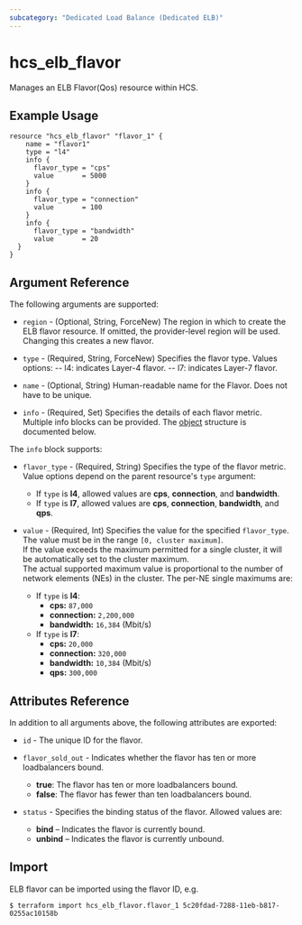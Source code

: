 ```yaml
---
subcategory: "Dedicated Load Balance (Dedicated ELB)"
---
```


# hcs_elb_flavor

Manages an ELB Flavor(Qos) resource within HCS.

## Example Usage

```hcl
resource "hcs_elb_flavor" "flavor_1" {
    name = "flavor1"
    type = "l4"
    info {
      flavor_type = "cps"
      value       = 5000
    }
    info {
      flavor_type = "connection"
      value       = 100
    }
    info {
      flavor_type = "bandwidth"
      value       = 20
  }
}
```

## Argument Reference

The following arguments are supported:

* `region` - (Optional, String, ForceNew) The region in which to create the ELB flavor resource. If omitted, the
  provider-level region will be used. Changing this creates a new flavor.

* `type` - (Required, String, ForceNew) Specifies the flavor type. Values options:
-- l4: indicates Layer-4 flavor.
-- l7: indicates Layer-7 flavor.

* `name` - (Optional, String) Human-readable name for the Flavor. Does not have to be unique.

* `info` - (Required, Set) Specifies the details of each flavor metric. Multiple info blocks can be provided.
  The [object](#info) structure is documented below.

<a name="info"></a>
The `info` block supports:
* `flavor_type` - (Required, String) Specifies the type of the flavor metric.  
  Value options depend on the parent resource's `type` argument:
  + If `type` is **l4**, allowed values are **cps**, **connection**, and **bandwidth**.
  + If `type` is **l7**, allowed values are **cps**, **connection**, **bandwidth**, and **qps**.

* `value` - (Required, Int) Specifies the value for the specified `flavor_type`.  
  The value must be in the range `[0, cluster maximum]`.  
  If the value exceeds the maximum permitted for a single cluster, it will be automatically set to the cluster maximum.  
  The actual supported maximum value is proportional to the number of network elements (NEs) in the cluster. The per-NE single maximums are:
  + If `type` is **l4**:
    - **cps:** `87,000`
    - **connection:** `2,200,000`
    - **bandwidth:** `16,384` (Mbit/s)
  + If `type` is **l7**:
    - **cps:** `20,000`
    - **connection:** `320,000`
    - **bandwidth:** `10,384` (Mbit/s)
    - **qps:** `300,000`

## Attributes Reference

In addition to all arguments above, the following attributes are exported:

* `id` - The unique ID for the flavor.

* `flavor_sold_out` - Indicates whether the flavor has ten or more loadbalancers bound.
  + **true**: The flavor has ten or more loadbalancers bound.
  + **false**: The flavor has fewer than ten loadbalancers bound.

* `status` - Specifies the binding status of the flavor. Allowed values are:
  + **bind** – Indicates the flavor is currently bound.
  + **unbind** – Indicates the flavor is currently unbound.

## Import

ELB flavor can be imported using the flavor ID, e.g.

```
$ terraform import hcs_elb_flavor.flavor_1 5c20fdad-7288-11eb-b817-0255ac10158b
```
